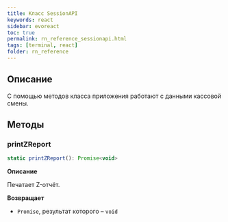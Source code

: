 ```yaml
---
title: Класс SessionAPI
keywords: react
sidebar: evoreact
toc: true
permalink: rn_reference_sessionapi.html
tags: [terminal, react]
folder: rn_reference
---
```


## Описание

С помощью методов класса приложения работают с данными кассовой смены.

## Методы

### printZReport

```js
static printZReport(): Promise<void>
```

**Описание**

Печатает Z-отчёт.

**Возвращает**

* `Promise`, результат которого – `void`
